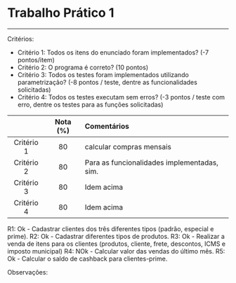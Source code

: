 # Trabalho Prático 1
--- 

Critérios: 
- Critério 1: Todos os itens do enunciado foram implementados? (-7 pontos/item)
- Critério 2: O programa é correto? (10 pontos)
- Critério 3: Todos os testes foram implementados utilizando parametrização? (-8 pontos / teste, dentre as funcionalidades solicitadas)
- Critério 4: Todos os testes executam sem erros? (-3 pontos / teste com erro, dentre os testes para as funções solicitadas)

|            | Nota (%) | Comentários                                          |
|:----------:|:--------:|:-----------------------------------------------------|
| Critério 1 |  80      | calcular compras mensais                             |
| Critério 2 |  80      | Para as funcionalidades implementadas, sim.          |
| Critério 3 |  80      | Idem acima                                           |
| Critério 4 |  80      | Idem acima                                           |


R1: Ok - Cadastrar clientes dos três diferentes tipos (padrão, especial e prime).
R2: Ok - Cadastrar diferentes tipos de produtos.
R3: Ok - Realizar a venda de itens para os clientes (produtos, cliente, frete, descontos, ICMS e imposto municipal)
R4: NOk - Calcular valor das vendas do último mês.
R5: Ok - Calcular o saldo de cashback para clientes-prime.

Observações: 
